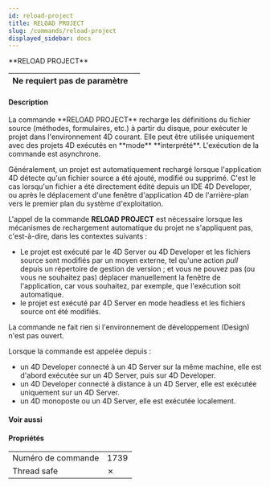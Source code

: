 ```yaml
---
id: reload-project
title: RELOAD PROJECT
slug: /commands/reload-project
displayed_sidebar: docs
---
```


<!--REF #_command_.RELOAD PROJECT.Syntax-->**RELOAD PROJECT**<!-- END REF-->
<!--REF #_command_.RELOAD PROJECT.Params-->
| Ne requiert pas de paramètre |  |
| --- | --- |

<!-- END REF-->

#### Description 

<!--REF #_command_.RELOAD PROJECT.Summary-->La commande **RELOAD PROJECT** recharge les définitions du fichier source (méthodes, formulaires, etc.) à partir du disque, pour exécuter le projet dans l'environnement 4D courant.<!-- END REF--> Elle peut être utilisée uniquement avec des projets 4D exécutés en **mode** **interprété**. L'exécution de la commande est asynchrone. 

Généralement, un projet est automatiquement rechargé lorsque l'application 4D détecte qu'un fichier source a été ajouté, modifié ou supprimé. C'est le cas lorsqu'un fichier a été directement édité depuis un IDE 4D Developer, ou après le déplacement d'une fenêtre d'application 4D de l'arrière-plan vers le premier plan du système d'exploitation.

L'appel de la commande **RELOAD PROJECT** est nécessaire lorsque les mécanismes de rechargement automatique du projet ne s'appliquent pas, c'est-à-dire, dans les contextes suivants : 

* Le projet est exécuté par le 4D Server ou 4D Developer et les fichiers source sont modifiés par un moyen externe, tel qu'une action *pull* depuis un répertoire de gestion de version ; et vous ne pouvez pas (ou vous ne souhaitez pas) déplacer manuellement la fenêtre de l'application, car vous souhaitez, par exemple, que l'exécution soit automatique.
* le projet est exécuté par 4D Server en mode headless et les fichiers source ont été modifiés.

La commande ne fait rien si l'environnement de développement (Design) n'est pas ouvert.

Lorsque la commande est appelée depuis :

* un 4D Developer connecté à un 4D Server sur la même machine, elle est d'abord exécutée sur un 4D Server, puis sur 4D Developer.
* un 4D Developer connecté à distance à un 4D Server, elle est exécutée uniquement sur un 4D Server.
* un 4D monoposte ou un 4D Server, elle est exécutée localement.

#### Voir aussi 

  

#### Propriétés

|  |  |
| --- | --- |
| Numéro de commande | 1739 |
| Thread safe | &cross; |


